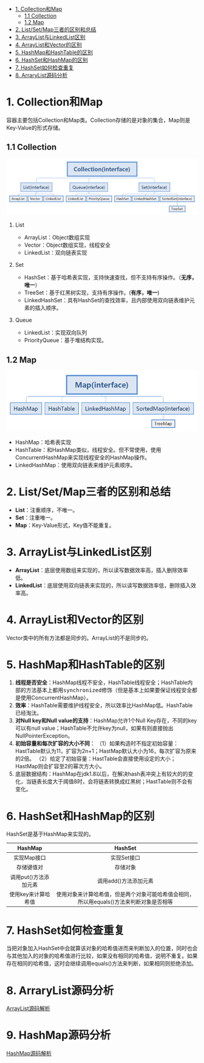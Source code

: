 

- [1. Collection和Map](#1-collection%E5%92%8Cmap)
  - [1.1 Collection](#11-collection)
  - [1.2 Map](#12-map)
- [2. List/Set/Map三者的区别和总结](#2-listsetmap%E4%B8%89%E8%80%85%E7%9A%84%E5%8C%BA%E5%88%AB%E5%92%8C%E6%80%BB%E7%BB%93)
- [3. ArrayList与LinkedList区别](#3-arraylist%E4%B8%8Elinkedlist%E5%8C%BA%E5%88%AB)
- [4. ArrayList和Vector的区别](#4-arraylist%E5%92%8Cvector%E7%9A%84%E5%8C%BA%E5%88%AB)
- [5. HashMap和HashTable的区别](#5-hashmap%E5%92%8Chashtable%E7%9A%84%E5%8C%BA%E5%88%AB)
- [6. HashSet和HashMap的区别](#6-hashset%E5%92%8Chashmap%E7%9A%84%E5%8C%BA%E5%88%AB)
- [7. HashSet如何检查重复](#7-hashset%E5%A6%82%E4%BD%95%E6%A3%80%E6%9F%A5%E9%87%8D%E5%A4%8D)
- [8. ArraryList源码分析](#8-arrarylist%E6%BA%90%E7%A0%81%E5%88%86%E6%9E%90)


# 1. Collection和Map

容器主要包括Collection和Map类。Collection存储的是对象的集合，Map则是Key-Value的形式存储。

## 1.1 Collection

![](https://github.com/ZoharAndroid/MarkdownImages/blob/master/2019-5-13/Collection(interface).png?raw=true)

1. List
   * ArrayList：Object数组实现
   * Vector：Object数组实现，线程安全
   * LinkedList：双向链表实现

2. Set
   * HashSet：基于哈希表实现，支持快速查找，但不支持有序操作。（**无序，唯一**）
   * TreeSet：基于红黑树实现，支持有序操作。(**有序，唯一**)
   * LinkedHashSet：具有HashSet的查找效率，且内部使用双向链表维护元素的插入顺序。

3. Queue
   * LinkedList：实现双向队列
   * PriorityQueue：基于堆结构实现。

## 1.2 Map

![](https://github.com/ZoharAndroid/MarkdownImages/blob/master/2019-5-13/Map(interface).png?raw=true)

* HashMap：哈希表实现
* HashTable：和HashMap类似，线程安全。但不常使用，使用ConcurrentHashMap来实现线程安全的HashMap操作。
* LinkedHashMap：使用双向链表来维护元素顺序。

# 2. List/Set/Map三者的区别和总结

 * **List**：注重顺序，不唯一。
 * **Set**：注重唯一。
 * **Map**：Key-Value形式，Key值不能重复。

# 3. ArrayList与LinkedList区别

* **ArrayList**：底层使用数组来实现的，所以读写数据效率高，插入删除效率低。
* **LinkedList**：底层使用双向链表来实现的，所以读写数据效率低，删除插入效率高。

# 4. ArrayList和Vector的区别

Vector类中的所有方法都是同步的。ArrayList的不是同步的。

# 5. HashMap和HashTable的区别

  1. **线程是否安全**：HashMap线程不安全，HashTable线程安全；HashTable内部的方法基本上都用<kbd>synchronized</kbd>修饰（但是基本上如果要保证线程安全都是使用ConcurrentHashMap）。
  2. **效率**：HashTable需要维护线程安全，所以效率比HashMap低。HashTable已经淘汰。
  3. **对Null key和Null value的支持**：HashMap允许1个Null Key存在，不同的key可以有null value；HashTable不允许key为null，如果有则直接抛出NullPointerException。
  4. **初始容量和每次扩容的大小不同**：
     （1）如果构造时不指定初始容量：HastTable默认为11，扩容为2n+1；HastMap默认大小为16，每次扩容为原来的2倍。
     （2）给定了初始容量：HastTable会直接使用设定的大小；HastMap则会扩容至2的幂次方大小。
  5. 底层数据结构：HashMap在jdk1.8以后，在解决hash表冲突上有较大的的变化，当链表长度大于阈值8时，会将链表转换成红黑树；HastTable则不会有变化。

# 6. HashSet和HashMap的区别

HashSet是基于HashMap来实现的。

|HashMap|HashSet|
|:-:|:-:|
|实现Map接口|实现Set接口|
|存储键值对|存储对象|
|调用put()方法添加元素|调用add()方法添加元素|
|使用key来计算哈希值|使用对象来计算哈希值，但是两个对象可能哈希值会相同，所以用equals()方法来判断对象是否相等|

# 7. HashSet如何检查重复

当把对象加入HashSet中会就算该对象的哈希值进而来判断加入的位置，同时也会与其他加入的对象的哈希值进行比较，如果没有相同的哈希值，说明不重复。如果存在相同的哈希值，这时会继续调用equals()方法来判断，如果相同则拒绝添加。

# 8. ArraryList源码分析

[ArrayList源码解析](https://github.com/ZoharAndroid/HelloOffer/blob/master/Java/ArrayList源码解析.md)

# 9. HashMap源码分析

[HashMap源码解析]()